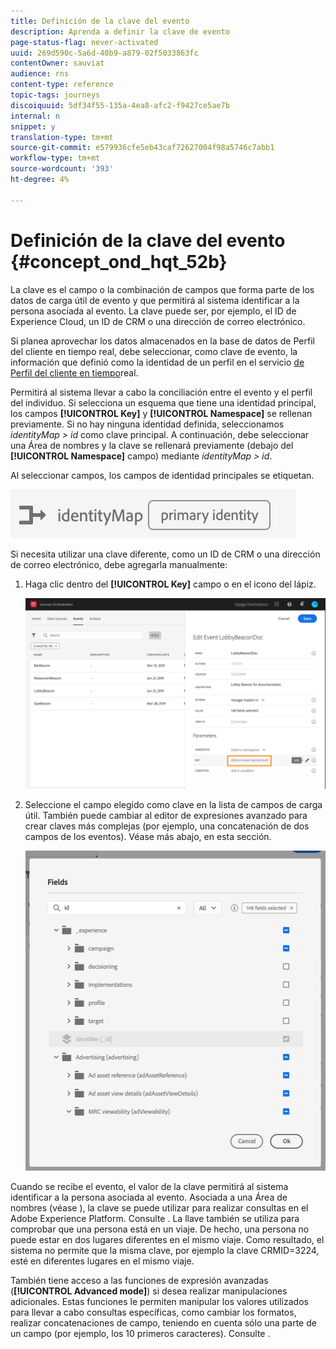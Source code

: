 ```yaml
---
title: Definición de la clave del evento
description: Aprenda a definir la clave de evento
page-status-flag: never-activated
uuid: 269d590c-5a6d-40b9-a879-02f5033863fc
contentOwner: sauviat
audience: rns
content-type: reference
topic-tags: journeys
discoiquuid: 5df34f55-135a-4ea8-afc2-f9427ce5ae7b
internal: n
snippet: y
translation-type: tm+mt
source-git-commit: e579936cfe5eb43caf72627004f98a5746c7abb1
workflow-type: tm+mt
source-wordcount: '393'
ht-degree: 4%

---
```



# Definición de la clave del evento {#concept_ond_hqt_52b}

La clave es el campo o la combinación de campos que forma parte de los datos de carga útil de evento y que permitirá al sistema identificar a la persona asociada al evento. La clave puede ser, por ejemplo, el ID de Experience Cloud, un ID de CRM o una dirección de correo electrónico.

Si planea aprovechar los datos almacenados en la base de datos de Perfil del cliente en tiempo real, debe seleccionar, como clave de evento, la información que definió como la identidad de un perfil en el servicio [de Perfil del cliente en tiempo](https://docs.adobe.com/content/help/es-ES/experience-platform/profile/home.html)real.

Permitirá al sistema llevar a cabo la conciliación entre el evento y el perfil del individuo. Si selecciona un esquema que tiene una identidad principal, los campos **[!UICONTROL Key]** y **[!UICONTROL Namespace]** se rellenan previamente. Si no hay ninguna identidad definida, seleccionamos _identityMap > id_ como clave principal. A continuación, debe seleccionar una Área de nombres y la clave se rellenará previamente (debajo del **[!UICONTROL Namespace]** campo) mediante _identityMap > id_.

Al seleccionar campos, los campos de identidad principales se etiquetan.

![](../assets/primary-identity.png)

Si necesita utilizar una clave diferente, como un ID de CRM o una dirección de correo electrónico, debe agregarla manualmente:

1. Haga clic dentro del **[!UICONTROL Key]** campo o en el icono del lápiz.

   ![](../assets/journey16.png)

1. Seleccione el campo elegido como clave en la lista de campos de carga útil. También puede cambiar al editor de expresiones avanzado para crear claves más complejas (por ejemplo, una concatenación de dos campos de los eventos). Véase más abajo, en esta sección.

   ![](../assets/journey20.png)

Cuando se recibe el evento, el valor de la clave permitirá al sistema identificar a la persona asociada al evento. Asociada a una Área de nombres (véase [](../event/selecting-the-namespace.md)), la clave se puede utilizar para realizar consultas en el Adobe Experience Platform. Consulte [](../building-journeys/about-orchestration-activities.md).
La llave también se utiliza para comprobar que una persona está en un viaje. De hecho, una persona no puede estar en dos lugares diferentes en el mismo viaje. Como resultado, el sistema no permite que la misma clave, por ejemplo la clave CRMID=3224, esté en diferentes lugares en el mismo viaje.

También tiene acceso a las funciones de expresión avanzadas (**[!UICONTROL Advanced mode]**) si desea realizar manipulaciones adicionales. Estas funciones le permiten manipular los valores utilizados para llevar a cabo consultas específicas, como cambiar los formatos, realizar concatenaciones de campo, teniendo en cuenta sólo una parte de un campo (por ejemplo, los 10 primeros caracteres). Consulte [](../expression/expressionadvanced.md).

